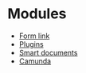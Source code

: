 # Modules

* [Form link](form-link.md)
* [Plugins](plugin.md)
* [Smart documents](smartdocuments.md)
* [Camunda](camunda-webapps.md)
